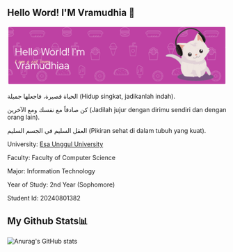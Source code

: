 ## Hello Word! I'M Vramudhia 👋

![alt text](<github-header-banner (1).png>)
<!--
**VeeCaprio/VeeCaprio** is a ✨ _special_ ✨ repository because its `README.md` (this file) appears on your GitHub profile.

Here are some ideas to get you started:

- 🔭 I’m currently working on ...
- 🌱 I’m currently learning ...
- 👯 I’m looking to collaborate on ...
- 🤔 I’m looking for help with ...
- 💬 Ask me about ...
- 📫 How to reach me: ...
- 😄 Pronouns: ...
- ⚡ Fun fact: ...
-->



الحياة قصيرة، فاجعلها جميلة (Hidup singkat, jadikanlah indah).

كن صادقاً مع نفسك ومع الآخرين (Jadilah jujur dengan dirimu sendiri dan dengan orang lain).

العقل السليم في الجسم السليم (Pikiran sehat di dalam tubuh yang kuat).

University: [Esa Unggul University](https://share.google/xDskR3B8MVR99hjUI)

Faculty: Faculty of Computer Science

Major: Information Technology

Year of Study: 2nd Year (Sophomore)

Student Id: 20240801382

## My Github Stats📊

![Anurag's GitHub stats](https://github-readme-stats.vercel.app/api?username=Vee&show_icons=true&theme=radical)




